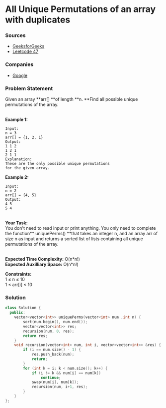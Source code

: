 # All Unique Permutations of an array with duplicates

### Sources

* [GeeksforGeeks](https://practice.geeksforgeeks.org/problems/all-unique-permutations-of-an-array/1#)
* [Leetcode 47](https://leetcode.com/problems/permutations-ii/)

### Companies

* [Google](../../company-based-lists/google.md)

### Problem Statement

Given an array **arr\[] **of length **n. **Find all possible unique permutations of the array.

\
**Example 1:**

```
Input: 
n = 3
arr[] = {1, 2, 1}
Output: 
1 1 2
1 2 1
2 1 1
Explanation:
These are the only possible unique permutations
for the given array.
```

**Example 2:**

```
Input: 
n = 2
arr[] = {4, 5}
Output: 
4 5
5 4
```

\
**Your Task:**\
You don't need to read input or print anything. You only need to complete the function** uniquePerms() **that takes an integer n, and an array arr of size n as input and returns a sorted list of lists containing all unique permutations of the array.

\
**Expected Time Complexity:**  O(n\*n!)\
**Expected Auxilliary Space:** O(n\*n!)\
&#x20;

**Constraints:**\
1 ≤ n ≤ 10\
1 ≤ arr\[i] ≤ 10

### Solution

```cpp
class Solution {
  public:
    vector<vector<int>> uniquePerms(vector<int> num ,int n) {
        sort(num.begin(), num.end());
        vector<vector<int>> res;
        recursion(num, 0, res);
        return res;
    }
    void recursion(vector<int> num, int i, vector<vector<int>> &res) {
        if (i == num.size() - 1) {
            res.push_back(num);
            return;
        }
        for (int k = i; k < num.size(); k++) {
            if (i != k && num[i] == num[k]) 
                continue;
            swap(num[i], num[k]);
            recursion(num, i+1, res);
        }
    }
};
```
